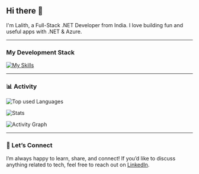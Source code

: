 ## Hi there 👋

I'm Lalith, a Full-Stack .NET Developer from India. I love building fun and useful apps with .NET & Azure.

---

### My Development Stack 

[![My Skills](https://skillicons.dev/icons?i=cs,dotnet,azure,git,mysql,mongodb&perline=6)](#)

---

### 📊 Activity

![Top used Languages](https://github-readme-stats.vercel.app/api/top-langs/?username=slalithprasad&layout=compact&theme=tokyonight)

![Stats](https://github-readme-stats.vercel.app/api?username=slalithprasad&show_icons=true&theme=tokyonight)

![Activity Graph](https://github-readme-activity-graph.vercel.app/graph?username=slalithprasad&bg_color=0d1117&color=00b4d8&line=0077b6&point=90e0ef&area=true&hide_border=true)

---

### 🤝 Let’s Connect  

I’m always happy to learn, share, and connect! If you’d like to discuss anything related to tech, feel free to reach out on [LinkedIn](https://www.linkedin.com/in/s-lalith-prasad-4ab13b248/).

